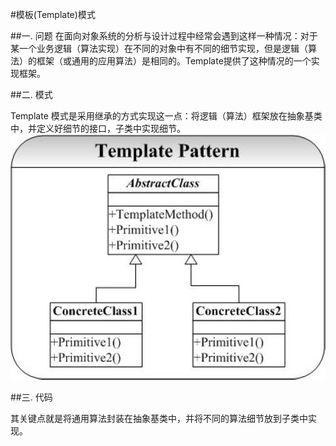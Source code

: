 #模板(Template)模式

##一. 问题
在面向对象系统的分析与设计过程中经常会遇到这样一种情况：对于某一个业务逻辑（算法实现）在不同的对象中有不同的细节实现，但是逻辑（算法）的框架（或通用的应用算法）是相同的。Template提供了这种情况的一个实现框架。

##二. 模式

Template 模式是采用继承的方式实现这一点：将逻辑（算法）框架放在抽象基类中，并定义好细节的接口，子类中实现细节。
![模式](./uml.png)

##三. 代码

其关键点就是将通用算法封装在抽象基类中，并将不同的算法细节放到子类中实现。